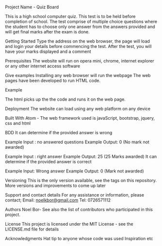 Project Name - Quiz Board

This is a high school computer quiz. This test is to be held before completion of school. The test comprise of multiple choice questions where the student has to choose only one answer from the answers provided and will get final marks after the exam is done.



Getting Started
Type the address on the web browser, the page will load and login your details before commencing the test. After the test, you will have your marks displayed and a comment

Prerequisites
The website will run on opera mini, chrome, internet explorer or any other internet access software

Give examples
Installing any web browser will run the webpage
The web pages have been developed to run HTML code.

Example
<!DOCTYPE html>
<html>
<head>
<title></title>
</head>
<body>
</body>
</html>

The html picks up the the code and runs it on the web page.


Deployment
The website can load using any web platform on any device

Built With
Atom - The web framework used is javaScript, bootstrap, jquery, css and html

BDD
It can determine if the provided answer is wrong

Example Input : no answered questions Example Output: 0 (No mark not awarded)

Example Input : right answer Example Output: 25 (25 Marks awarded) It can determine if the provided answer is correct

Example Input: Wrong answer Example Output: 0 (Mark not awarded)

Versioning
This is the only version available, see the tags on this repository. More versions and improvements to come up later

Support and contact details
For any assistance or information, please contact;
Email: noelkbor@gmail.com
Tel: 0726571112

Authors
Noel Bor-
See also the list of contributors who participated in this project.

License
This project is licensed under the MIT License - see the LICENSE.md file for details

Acknowledgments
Hat tip to anyone whose code was used
Inspiration
etc

